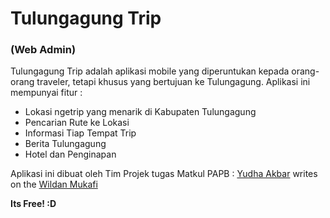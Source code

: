 # Tulungagung Trip 
### (Web Admin)
Tulungagung Trip adalah aplikasi mobile yang diperuntukan kepada orang-orang traveler, tetapi khusus yang bertujuan ke Tulungagung. Aplikasi ini mempunyai fitur :

  - Lokasi ngetrip yang menarik di Kabupaten Tulungagung
  - Pencarian Rute ke Lokasi
  - Informasi Tiap Tempat Trip
  - Berita Tulungagung
  - Hotel dan Penginapan

Aplikasi ini dibuat oleh Tim Projek tugas Matkul PAPB : [Yudha Akbar] writes on the [Wildan Mukafi]

**Its Free! :D**


   [dill]: <https://github.com/joemccann/dillinger>
   [git-repo-url]: <https://github.com/joemccann/dillinger.git>
   [yudha akbar]: <http://github.com/akbaryu>
   [wildan mukafi]: <http://github.com/wildankafie>
   [@thomasfuchs]: <http://twitter.com/thomasfuchs>
   [df1]: <http://daringfireball.net/projects/markdown/>
   [markdown-it]: <https://github.com/markdown-it/markdown-it>
   [Ace Editor]: <http://ace.ajax.org>
   [node.js]: <http://nodejs.org>
   [Twitter Bootstrap]: <http://twitter.github.com/bootstrap/>
   [keymaster.js]: <https://github.com/madrobby/keymaster>
   [jQuery]: <http://jquery.com>
   [@tjholowaychuk]: <http://twitter.com/tjholowaychuk>
   [express]: <http://expressjs.com>
   [AngularJS]: <http://angularjs.org>
   [Gulp]: <http://gulpjs.com>

   [PlDb]: <https://github.com/joemccann/dillinger/tree/master/plugins/dropbox/README.md>
   [PlGh]:  <https://github.com/joemccann/dillinger/tree/master/plugins/github/README.md>
   [PlGd]: <https://github.com/joemccann/dillinger/tree/master/plugins/googledrive/README.md>
   [PlOd]: <https://github.com/joemccann/dillinger/tree/master/plugins/onedrive/README.md>
